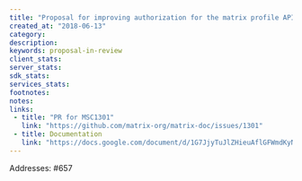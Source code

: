 ```yaml
---
title: "Proposal for improving authorization for the matrix profile API"
created_at: "2018-06-13"
category:
description:
keywords: proposal-in-review
client_stats:
server_stats:
sdk_stats:
services_stats:
footnotes:
notes:
links:
 - title: "PR for MSC1301"
   link: "https://github.com/matrix-org/matrix-doc/issues/1301"
 - title: Documentation
   link: "https://docs.google.com/document/d/1G7JjyTuJlZHieuAflGFWmdKyNViGGLRTWON7AMl0wrM/edit#"
---
```

Addresses: #657

